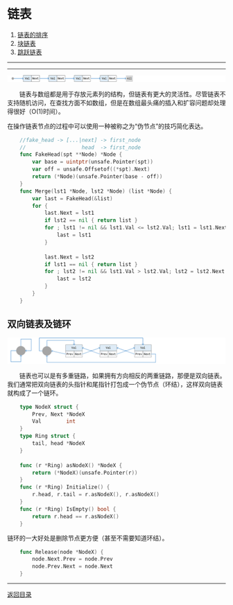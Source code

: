 # 链表
 1. [链表的排序](02-A.md)
 2. [块链表](02-B.md)
 3. [跳跃链表](02-C.md)

___
___
![](../images/LinkedList.png)

　　链表与数组都是用于存放元素列的结构，但链表有更大的灵活性。尽管链表不支持随机访问，在查找方面不如数组，但是在数组最头痛的插入和扩容问题却处理得很好（O(1)时间）。

在操作链表节点的过程中可以使用一种被称之为“伪节点”的技巧简化表达。
```go
	//fake_head -> [...|next] -> first_node
	//                  head  -> first_node
	func FakeHead(spt **Node) *Node {
		var base = uintptr(unsafe.Pointer(spt))
		var off = unsafe.Offsetof((*spt).Next)
		return (*Node)(unsafe.Pointer(base - off))
	}
	func Merge(lst1 *Node, lst2 *Node) (list *Node) {
		var last = FakeHead(&list)
		for {
			last.Next = lst1
			if lst2 == nil { return list }
			for ; lst1 != nil && lst1.Val <= lst2.Val; lst1 = lst1.Next {
				last = lst1
			}

			last.Next = lst2
			if lst1 == nil { return list }
			for ; lst2 != nil && lst1.Val > lst2.Val; lst2 = lst2.Next {
				last = lst2
			}
		}
	}
```

## 双向链表及链环
![](../images/Ring.png)

　　链表也可以是有多重链路，如果拥有方向相反的两重链路，那便是双向链表。我们通常把双向链表的头指针和尾指针打包成一个伪节点（环结），这样双向链表就构成了一个链环。
```go
	type NodeX struct {
		Prev, Next *NodeX
		Val        int
	}
	type Ring struct {
		tail, head *NodeX
	}

	func (r *Ring) asNodeX() *NodeX {
		return (*NodeX)(unsafe.Pointer(r))
	}
	func (r *Ring) Initialize() {
		r.head, r.tail = r.asNodeX(), r.asNodeX()
	}
	func (r *Ring) IsEmpty() bool {
		return r.head == r.asNodeX()
	}
```
链环的一大好处是删除节点更方便（甚至不需要知道环结）。
```go
	func Release(node *NodeX) {
		node.Next.Prev = node.Prev
		node.Prev.Next = node.Next
	}
```

---
[返回目录](../index.md)
